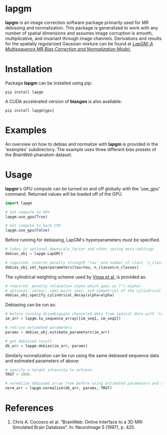 # lapgm

**lapgm** is an image correction software package primarily used for MR debiasing and normalization. This package is generalized to work with any number of spatial dimensions and assumes image corruption is smooth, multiplicative, and invariant through image channels. Derivations and results for the spatially regularized Gaussian mixture can be found at [*LapGM: A Multisequence MR Bias Correction and Normalization Model.*](https://arxiv.org)

# Installation

Package **lapgm** can be installed using pip:
```
pip install lapgm
```
A CUDA accelerated version of **biasgen** is also available:
```
pip install lapgm[gpu]
```

# Examples

An overview on how to debias and normalize with **lapgm** is provided in the 'examples' subdirectory. The example uses three different bias presets of the *BrainWeb* phanatom dataset.

# Usage

**lapgm**'s GPU compute can be turned on and off globally with the 'use_gpu' command. Returned values will be loaded off of the GPU.
```python
import lapgm

# Set compute to GPU
lapgm.use_gpu(True)

# Set compute to back CPU
lapgm.use_gpu(False)
```

Before running for debiasing, LapGM's hyperparameters must be specified. 
```python
# takes in optional downscale_factor and other saving meta-settings
debias_obj = lapgm.LapGM()

# required: inverse penalty strength 'tau' and number of class 'n_classes'
debias_obj.set_hyperparameters(tau=tau, n_classes=n_classes)
```

The cylindrical weighting scheme used by [Vinas et al.](https://arxiv.org) is provided as:
```python
# required: penalty relaxation alpha which goes as r^(-alpha)
# optional: center, semi-major axes, and symmetries of the cylindrical ellipse
debias_obj.specify_cylindrical_decay(alpha=alpha)
```

Debiasing can be run as:
```python
# before running disambiguate channeled data from spatial data with 'to_sequence array'
im_arr = lapgm.to_sequence_array([im_seq1, im_seq2])

# retrive estimated parameters
params = debias_obj.estimate_parameters(im_arr)

# get debiased result
db_arr = lapgm.debias(im_arr, params)
```

Similarly normalization can be run using the same debiased sequence data and estimated parameters of above:
```python
# specify a target intensity to achieve
TRGT = 1000.

# normalize debiased array from before using estimated parameters and a target intensity
norm_arr = lapgm.normalize(db_arr, params, TRGT)
```

# References
1. Chris A. Cocosco et al. “BrainWeb: Online Interface to a 3D MRI Simulated Brain Database”. In: NeuroImage 5 (1997), p. 425.